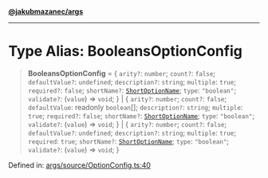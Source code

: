 [**@jakubmazanec/args**](../README.md)

---

# Type Alias: BooleansOptionConfig

> **BooleansOptionConfig** = \{ `arity?`: `number`; `count?`: `false`; `defaultValue?`: `undefined`;
> `description?`: `string`; `multiple`: `true`; `required?`: `false`; `shortName?`:
> [`ShortOptionName`](ShortOptionName.md); `type`: `"boolean"`; `validate?`: (`value`) => `void`; \}
> \| \{ `arity?`: `number`; `count?`: `false`; `defaultValue`: readonly `boolean`[]; `description?`:
> `string`; `multiple`: `true`; `required?`: `false`; `shortName?`:
> [`ShortOptionName`](ShortOptionName.md); `type`: `"boolean"`; `validate?`: (`value`) => `void`; \}
> \| \{ `arity?`: `number`; `count?`: `false`; `defaultValue?`: `undefined`; `description?`:
> `string`; `multiple`: `true`; `required`: `true`; `shortName?`:
> [`ShortOptionName`](ShortOptionName.md); `type`: `"boolean"`; `validate?`: (`value`) => `void`; \}

Defined in:
[args/source/OptionConfig.ts:40](https://github.com/jakubmazanec/tools/blob/5907d31a071e860d7db8b8a00f698d18fe23e18a/packages/args/source/OptionConfig.ts#L40)
